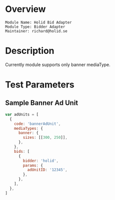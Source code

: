 # Overview

```
Module Name: Holid Bid Adapter
Module Type: Bidder Adapter
Maintainer: richard@holid.se
```

# Description

Currently module supports only banner mediaType.

# Test Parameters

## Sample Banner Ad Unit

```js
var adUnits = [
  {
    code: 'bannerAdUnit',
    mediaTypes: {
      banner: {
        sizes: [[300, 250]],
      },
    },
    bids: [
      {
        bidder: 'holid',
        params: {
          adUnitID: '12345',
        },
      },
    ],
  },
]
```
